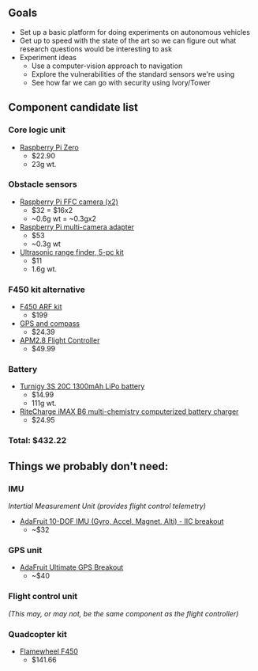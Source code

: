 ## Goals

- Set up a basic platform for doing experiments on autonomous vehicles
- Get up to speed with the state of the art so we can figure out what research
  questions would be interesting to ask
- Experiment ideas
  + Use a computer-vision approach to navigation
  + Explore the vulnerabilities of the standard sensors we're using
  + See how far we can go with security using Ivory/Tower

## Component candidate list

### Core logic unit
- [Raspberry Pi Zero](https://www.amazon.com/Raspberry-Pi-Zero-Camera-Version/dp/B01GEHPI0E/ref=sr_1_4?ie=UTF8&qid=1466619833&sr=8-4&keywords=pi+zero)
  - $22.90
  - 23g wt.

### Obstacle sensors
- [Raspberry Pi FFC camera (x2)](https://www.amazon.com/Raspberry-5MP-Camera-Board-Module/dp/B00E1GGE40/ref=sr_1_1?ie=UTF8&qid=1466465854&sr=8-1&keywords=raspberry+pi+5mp+camera+board+module)
  - $32 = $16x2
  - ~0.6g wt = ~0.3gx2
- [Raspberry Pi multi-camera adapter](https://www.amazon.com/Arducam-Camera-Adapter-Compatible-Raspberry/dp/B012UQWOOQ)
  - $53
  - ~0.3g wt
- [Ultrasonic range finder, 5-pc kit](https://www.amazon.com/CJRSLRB%C2%AE-Ultrasonic-Measuring-Transducer-Duemilanove/dp/B016XJABP0/ref=sr_1_fkmr1_3?ie=UTF8&qid=1466619689&sr=8-3-fkmr1&keywords=sonic+sensor+breakout)
  - $11
  - 1.6g wt.

### F450 kit alternative
- [F450 ARF kit](https://www.amazon.com/gp/product/B00G4A2RBU/ref=ox_sc_act_title_6?ie=UTF8&psc=1&smid=A1YFBJ3XA49LVS)
  - $199
- [GPS and compass](https://www.amazon.com/gp/product/B013UW2KKM/ref=ox_sc_act_title_2?ie=UTF8&psc=1&smid=A9QIOY9HGDU88)
  - $24.39
- [APM2.8 Flight Controller](https://www.amazon.com/Hobby-Ace-Apm2-8-Controller-Absorber-Multicopter/dp/B015CPDD4W/ref=pd_sim_sbs_107_18?ie=UTF8&dpID=41X83lZQFVL&dpSrc=sims&preST=_AC_UL160_SR160%2C160_&refRID=ASX4CM6CN5EX7GEJC5F5)
  - $49.99

### Battery
- [Turnigy 3S 20C 1300mAh LiPo battery](https://www.amazon.com/Turnigy-1300mAh-20C-Lipo-Pack/dp/B0072AEKY8/ref=sr_1_7?ie=UTF8&qid=1466620852&sr=8-7&keywords=3s+lipo+battery)
  - $14.99
  - 111g wt.
- [RiteCharge iMAX B6 multi-chemistry computerized battery charger](https://www.amazon.com/RiteCharge-Professional-Battery-Discharger-Charging/dp/B01DB1BWGA/ref=sr_1_11?ie=UTF8&qid=1466621122&sr=8-11&keywords=lipo+battery+charger)
  - $24.95

### Total: $432.22

## Things we probably don't need:

### IMU
_Intertial Measurement Unit (provides flight control telemetry)_
- [AdaFruit 10-DOF IMU (Gyro, Accel, Magnet, Alti) - IIC breakout](https://www.amazon.com/Adafruit-Accelerometer-Temperature-Gyroscope-L3GD20H/dp/B00QPQ60YS/ref=sr_1_1?ie=UTF8&qid=1466615995&sr=8-1&keywords=Adafruit+10-DOF+IMU)
  - ~$32

### GPS unit
- [AdaFruit Ultimate GPS Breakout](https://www.amazon.com/Adafruit-Ultimate-GPS-Breakout-channel/dp/B00GLW4016/ref=sr_1_1?ie=UTF8&qid=1466615843&sr=8-1&keywords=gps+breakout)
  - ~$40

### Flight control unit
_(This may, or may not, be the same component as the flight controller)_

### Quadcopter kit
- [Flamewheel F450](https://www.amazon.com/Quadcopter-controller-Bracket-Brushless-Propeller/dp/B01AABWVJQ/ref=pd_sim_sbs_236_2?ie=UTF8&dpID=51Ot8nhK9dL&dpSrc=sims&preST=_AC_UL160_SR160%2C160_&refRID=BS56TV6NS53WK075R7TA)
  - $141.66

